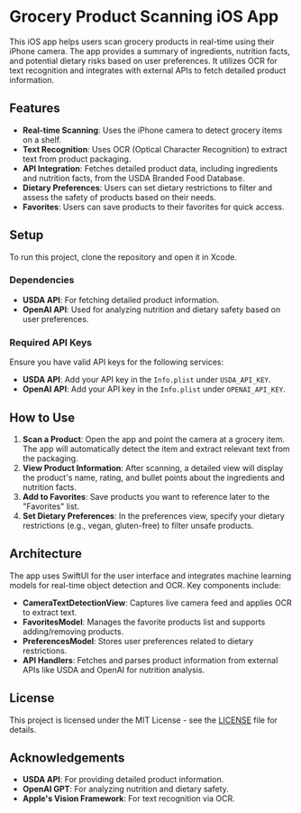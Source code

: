 # Grocery Product Scanning iOS App

This iOS app helps users scan grocery products in real-time using their iPhone camera. The app provides a summary of ingredients, nutrition facts, and potential dietary risks based on user preferences. It utilizes OCR for text recognition and integrates with external APIs to fetch detailed product information.

## Features

- **Real-time Scanning**: Uses the iPhone camera to detect grocery items on a shelf.
- **Text Recognition**: Uses OCR (Optical Character Recognition) to extract text from product packaging.
- **API Integration**: Fetches detailed product data, including ingredients and nutrition facts, from the USDA Branded Food Database.
- **Dietary Preferences**: Users can set dietary restrictions to filter and assess the safety of products based on their needs.
- **Favorites**: Users can save products to their favorites for quick access.
  
## Setup

To run this project, clone the repository and open it in Xcode.

### Dependencies

- **USDA API**: For fetching detailed product information.
- **OpenAI API**: Used for analyzing nutrition and dietary safety based on user preferences.

### Required API Keys

Ensure you have valid API keys for the following services:
- **USDA API**: Add your API key in the `Info.plist` under `USDA_API_KEY`.
- **OpenAI API**: Add your API key in the `Info.plist` under `OPENAI_API_KEY`.

## How to Use

1. **Scan a Product**: Open the app and point the camera at a grocery item. The app will automatically detect the item and extract relevant text from the packaging.
2. **View Product Information**: After scanning, a detailed view will display the product's name, rating, and bullet points about the ingredients and nutrition facts.
3. **Add to Favorites**: Save products you want to reference later to the "Favorites" list.
4. **Set Dietary Preferences**: In the preferences view, specify your dietary restrictions (e.g., vegan, gluten-free) to filter unsafe products.

## Architecture

The app uses SwiftUI for the user interface and integrates machine learning models for real-time object detection and OCR. Key components include:
- **CameraTextDetectionView**: Captures live camera feed and applies OCR to extract text.
- **FavoritesModel**: Manages the favorite products list and supports adding/removing products.
- **PreferencesModel**: Stores user preferences related to dietary restrictions.
- **API Handlers**: Fetches and parses product information from external APIs like USDA and OpenAI for nutrition analysis.

## License

This project is licensed under the MIT License - see the [LICENSE](LICENSE) file for details.

## Acknowledgements

- **USDA API**: For providing detailed product information.
- **OpenAI GPT**: For analyzing nutrition and dietary safety.
- **Apple's Vision Framework**: For text recognition via OCR.

